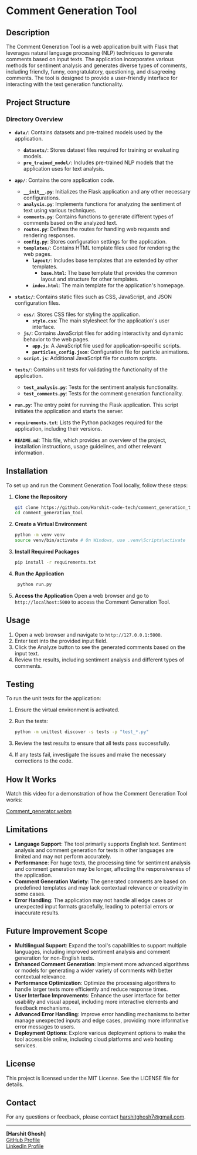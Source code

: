 # Comment Generation Tool

## Description

The Comment Generation Tool is a web application built with Flask that leverages natural language processing (NLP) techniques to generate comments based on input texts. The application incorporates various methods for sentiment analysis and generates diverse types of comments, including friendly, funny, congratulatory, questioning, and disagreeing comments. The tool is designed to provide a user-friendly interface for interacting with the text generation functionality.

## Project Structure

### Directory Overview

- **`data/`**: Contains datasets and pre-trained models used by the application.
  - **`datasets/`**: Stores dataset files required for training or evaluating models.
  - **`pre_trained_model/`**: Includes pre-trained NLP models that the application uses for text analysis.

- **`app/`**: Contains the core application code.
  - **`__init__.py`**: Initializes the Flask application and any other necessary configurations.
  - **`analysis.py`**: Implements functions for analyzing the sentiment of text using various techniques.
  - **`comments.py`**: Contains functions to generate different types of comments based on the analyzed text.
  - **`routes.py`**: Defines the routes for handling web requests and rendering responses.
  - **`config.py`**: Stores configuration settings for the application.
  - **`templates/`**: Contains HTML template files used for rendering the web pages.
    - **`layout/`**: Includes base templates that are extended by other templates.
      - **`base.html`**: The base template that provides the common layout and structure for other templates.
    - **`index.html`**: The main template for the application's homepage.

- **`static/`**: Contains static files such as CSS, JavaScript, and JSON configuration files.
  - **`css/`**: Stores CSS files for styling the application.
    - **`style.css`**: The main stylesheet for the application's user interface.
  - **`js/`**: Contains JavaScript files for adding interactivity and dynamic behavior to the web pages.
    - **`app.js`**: A JavaScript file used for application-specific scripts.
    - **`particles_config.json`**: Configuration file for particle animations.
  - **`script.js`**: Additional JavaScript file for custom scripts.

- **`tests/`**: Contains unit tests for validating the functionality of the application.
  - **`test_analysis.py`**: Tests for the sentiment analysis functionality.
  - **`test_comments.py`**: Tests for the comment generation functionality.

- **`run.py`**: The entry point for running the Flask application. This script initiates the application and starts the server.

- **`requirements.txt`**: Lists the Python packages required for the application, including their versions.

- **`README.md`**: This file, which provides an overview of the project, installation instructions, usage guidelines, and other relevant information.

## Installation

To set up and run the Comment Generation Tool locally, follow these steps:

1. **Clone the Repository**

   ```bash
   git clone https://github.com/Harshit-code-tech/comment_generation_tool.git
   cd comment_generation_tool
    ```
2. **Create a Virtual Environment**

   ```bash
   python -m venv venv
   source venv/bin/activate # On Windows, use .venv\Scripts\activate
   ```
3. **Install Required Packages**

   ```bash
   pip install -r requirements.txt
   ```
4. **Run the Application**

   ```bash
    python run.py
    ```
5. **Access the Application**
Open a web browser and go to `http://localhost:5000` to access the Comment Generation Tool.

## Usage

1. Open a web browser and navigate to `http://127.0.0.1:5000`.
2. Enter text into the provided input field.
3. Click the Analyze button to see the generated comments based on the input text.
4. Review the results, including sentiment analysis and different types of comments.

## Testing

To run the unit tests for the application:

1. Ensure the virtual environment is activated.
2. Run the tests:

   ```bash
   python -m unittest discover -s tests -p "test_*.py"
   ```
3. Review the test results to ensure that all tests pass successfully.
4. If any tests fail, investigate the issues and make the necessary corrections to the code.


## How It Works

Watch this video for a demonstration of how the Comment Generation Tool works:

[Comment_generator.webm](https://github.com/user-attachments/assets/1780e06a-c770-4930-befc-ac624b6d26a3)

## Limitations

- **Language Support**: The tool primarily supports English text. Sentiment analysis and comment generation for texts in other languages are limited and may not perform accurately.
- **Performance**: For huge texts, the processing time for sentiment analysis and comment generation may be longer, affecting the responsiveness of the application.
- **Comment Generation Variety**: The generated comments are based on predefined templates and may lack contextual relevance or creativity in some cases.
- **Error Handling**: The application may not handle all edge cases or unexpected input formats gracefully, leading to potential errors or inaccurate results.

## Future Improvement Scope

- **Multilingual Support**: Expand the tool's capabilities to support multiple languages, including improved sentiment analysis and comment generation for non-English texts.
- **Enhanced Comment Generation**: Implement more advanced algorithms or models for generating a wider variety of comments with better contextual relevance.
- **Performance Optimization**: Optimize the processing algorithms to handle larger texts more efficiently and reduce response times.
- **User Interface Improvements**: Enhance the user interface for better usability and visual appeal, including more interactive elements and feedback mechanisms.
- **Advanced Error Handling**: Improve error handling mechanisms to better manage unexpected inputs and edge cases, providing more informative error messages to users.
- **Deployment Options**: Explore various deployment options to make the tool accessible online, including cloud platforms and web hosting services.

## License
This project is licensed under the MIT License. See the LICENSE file for details.



## Contact

For any questions or feedback, please contact [harshitghosh7@gmail.com](mailto:harshitghosh7@gmail.com).

---

**[Harshit Ghosh]**  
[GitHub Profile](https://github.com/Harshit-code-tech)  
[LinkedIn Profile](https://www.linkedin.com/in/harshit-ghosh-026622272/)
